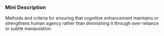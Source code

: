 ### Mini Description

Methods and criteria for ensuring that cognitive enhancement maintains or strengthens human agency rather than diminishing it through over-reliance or subtle manipulation.

